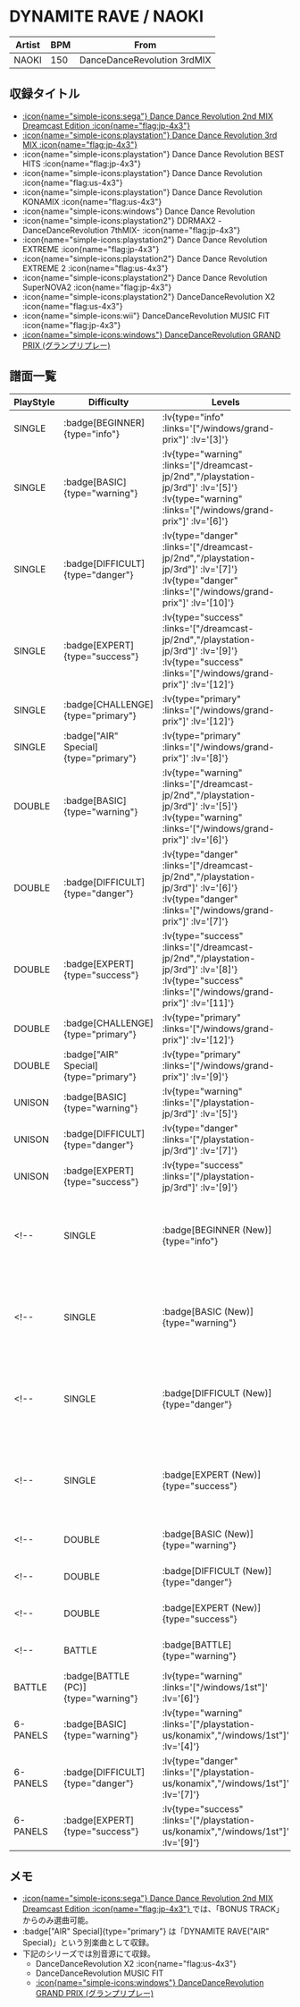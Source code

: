 # DYNAMITE RAVE / NAOKI

|Artist|BPM|From|
|------|---|----|
|NAOKI|150|DanceDanceRevolution 3rdMIX|

## 収録タイトル

- [ :icon{name="simple-icons:sega"} Dance Dance Revolution 2nd MIX Dreamcast Edition :icon{name="flag:jp-4x3"} ](/dreamcast-jp/2nd)
- [ :icon{name="simple-icons:playstation"} Dance Dance Revolution 3rd MIX :icon{name="flag:jp-4x3"} ](/playstation-jp/3rd)
- :icon{name="simple-icons:playstation"} Dance Dance Revolution BEST HITS :icon{name="flag:jp-4x3"}
- :icon{name="simple-icons:playstation"} Dance Dance Revolution :icon{name="flag:us-4x3"}
- :icon{name="simple-icons:playstation"} Dance Dance Revolution KONAMIX :icon{name="flag:us-4x3"}
- :icon{name="simple-icons:windows"} Dance Dance Revolution
- :icon{name="simple-icons:playstation2"} DDRMAX2 -DanceDanceRevolution 7thMIX- :icon{name="flag:jp-4x3"}
- :icon{name="simple-icons:playstation2"} Dance Dance Revolution EXTREME :icon{name="flag:jp-4x3"}
- :icon{name="simple-icons:playstation2"} Dance Dance Revolution EXTREME 2 :icon{name="flag:us-4x3"}
- :icon{name="simple-icons:playstation2"} Dance Dance Revolution SuperNOVA2 :icon{name="flag:jp-4x3"}
- :icon{name="simple-icons:playstation2"} DanceDanceRevolution X2 :icon{name="flag:us-4x3"}
- :icon{name="simple-icons:wii"} DanceDanceRevolution MUSIC FIT :icon{name="flag:jp-4x3"}
- [ :icon{name="simple-icons:windows"} DanceDanceRevolution GRAND PRIX (グランプリプレー)](/windows/grand-prix)

## 譜面一覧

|PlayStyle|Difficulty|Levels|Notes|Movie|
|---------|----------|------|-----|-----|
|SINGLE| :badge[BEGINNER]{type="info"} | :lv{type="info" :links='["/windows/grand-prix"]' :lv='[3]'} |110/0||
|SINGLE| :badge[BASIC]{type="warning"} | :lv{type="warning" :links='["/dreamcast-jp/2nd","/playstation-jp/3rd"]' :lv='[5]'}  :lv{type="warning" :links='["/windows/grand-prix"]' :lv='[6]'} |188/0||
|SINGLE| :badge[DIFFICULT]{type="danger"} | :lv{type="danger" :links='["/dreamcast-jp/2nd","/playstation-jp/3rd"]' :lv='[7]'}  :lv{type="danger" :links='["/windows/grand-prix"]' :lv='[10]'} |269/0||
|SINGLE| :badge[EXPERT]{type="success"} | :lv{type="success" :links='["/dreamcast-jp/2nd","/playstation-jp/3rd"]' :lv='[9]'} :lv{type="success" :links='["/windows/grand-prix"]' :lv='[12]'} |398/0||
|SINGLE| :badge[CHALLENGE]{type="primary"} | :lv{type="primary" :links='["/windows/grand-prix"]' :lv='[12]'} |362/6||
|SINGLE| :badge["AIR" Special]{type="primary"} | :lv{type="primary" :links='["/windows/grand-prix"]' :lv='[8]'} |217/0||
|DOUBLE| :badge[BASIC]{type="warning"} | :lv{type="warning" :links='["/dreamcast-jp/2nd","/playstation-jp/3rd"]' :lv='[5]'}  :lv{type="warning" :links='["/windows/grand-prix"]' :lv='[6]'} |217/0||
|DOUBLE| :badge[DIFFICULT]{type="danger"} | :lv{type="danger" :links='["/dreamcast-jp/2nd","/playstation-jp/3rd"]' :lv='[6]'}  :lv{type="danger" :links='["/windows/grand-prix"]' :lv='[7]'} |250/0||
|DOUBLE| :badge[EXPERT]{type="success"} | :lv{type="success" :links='["/dreamcast-jp/2nd","/playstation-jp/3rd"]' :lv='[8]'}  :lv{type="success" :links='["/windows/grand-prix"]' :lv='[11]'} |331/0||
|DOUBLE| :badge[CHALLENGE]{type="primary"} | :lv{type="primary" :links='["/windows/grand-prix"]' :lv='[12]'} |327/0||
|DOUBLE| :badge["AIR" Special]{type="primary"} | :lv{type="primary" :links='["/windows/grand-prix"]' :lv='[9]'} |217/0||
|UNISON| :badge[BASIC]{type="warning"} | :lv{type="warning" :links='["/playstation-jp/3rd"]' :lv='[5]'} |||
|UNISON| :badge[DIFFICULT]{type="danger"} | :lv{type="danger" :links='["/playstation-jp/3rd"]' :lv='[7]'} |||
|UNISON| :badge[EXPERT]{type="success"} | :lv{type="success" :links='["/playstation-jp/3rd"]' :lv='[9]'} |||
<!-- |SINGLE| :badge[BEGINNER (New)]{type="info"} | :lv{type="info" :links='["/playstation2-us/x2"]' :lv='[3]'}  :lv{type="info" :links='["/wii-jp/music-fit"]' :lv='[2]'} |70/0|| -->
<!-- |SINGLE| :badge[BASIC (New)]{type="warning"} | :lv{type="warning" :links='["/playstation2-us/x2"]' :lv='[5]'}  :lv{type="warning" :links='["/wii-jp/music-fit"]' :lv='[4]'} |129/0|| -->
<!-- |SINGLE| :badge[DIFFICULT (New)]{type="danger"} | :lv{type="danger" :links='["/playstation2-us/x2"]' :lv='[6]'}  :lv{type="danger" :links='["/wii-jp/music-fit"]' :lv='[6]'} |217/4|| -->
<!-- |SINGLE| :badge[EXPERT (New)]{type="success"} | :lv{type="success" :links='["/playstation2-us/x2"]' :lv='[10]'} :lv{type="success" :links='["/wii-jp/music-fit"]' :lv='[8]'} |304/6|| -->
<!-- |DOUBLE| :badge[BASIC (New)]{type="warning"} | :lv{type="warning" :links='["/playstation2-us/x2"]' :lv='[5]'} |139/4|| -->
<!-- |DOUBLE| :badge[DIFFICULT (New)]{type="danger"} | :lv{type="danger" :links='["/playstation2-us/x2"]' :lv='[6]'} |218/3|| -->
<!-- |DOUBLE| :badge[EXPERT (New)]{type="success"} | :lv{type="success" :links='["/playstation2-us/x2"]' :lv='[10]'} |287/3|| -->
<!-- |BATTLE| :badge[BATTLE]{type="warning"} | :lv{type="warning" :links='["/playstation-us/konamix"]' :lv='[6]'} |||
|BATTLE| :badge[BATTLE (PC)]{type="warning"} | :lv{type="warning" :links='["/windows/1st"]' :lv='[6]'} |||
|6-PANELS| :badge[BASIC]{type="warning"} | :lv{type="warning" :links='["/playstation-us/konamix","/windows/1st"]' :lv='[4]'} |188/0||
|6-PANELS| :badge[DIFFICULT]{type="danger"} | :lv{type="danger" :links='["/playstation-us/konamix","/windows/1st"]' :lv='[7]'} |262/0||
|6-PANELS| :badge[EXPERT]{type="success"} | :lv{type="success" :links='["/playstation-us/konamix","/windows/1st"]' :lv='[9]'} |395/0|| -->

## メモ

- [ :icon{name="simple-icons:sega"} Dance Dance Revolution 2nd MIX Dreamcast Edition :icon{name="flag:jp-4x3"} ](/dreamcast-jp/2nd)では、「BONUS TRACK」からのみ選曲可能。
- :badge["AIR" Special]{type="primary"} は「DYNAMITE RAVE("AIR" Special)」という別楽曲として収録。
- 下記のシリーズでは別音源にて収録。
  - DanceDanceRevolution X2 :icon{name="flag:us-4x3"}
  - DanceDanceRevolution MUSIC FIT
  - [ :icon{name="simple-icons:windows"} DanceDanceRevolution GRAND PRIX (グランプリプレー)](/windows/grand-prix)
